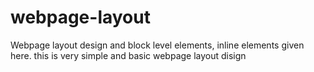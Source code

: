 # webpage-layout
Webpage layout design and block level elements, inline elements given here. this is very simple and basic  webpage layout disign
